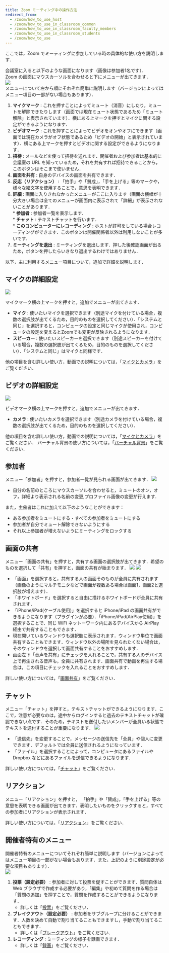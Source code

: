 ```yaml
---
title: Zoom ミーティング中の操作方法
redirect_from:
  - /zoom/how_to_use_host
  - /zoom/how_to_use_in_classroom_common
  - /zoom/how_to_use_in_classroom_faculty_members
  - /zoom/how_to_use_in_classroom_students
  - /zoom/how_to_use
---
```


ここでは，Zoom でミーティングに参加している時の具体的な使い方を説明します．  


会議室に入ると以下のような画面になります（画像は参加者1名です）．  
Zoom の画面にマウスカーソルを合わせると下にメニューが出てきます．  
  ![](zoom_main_numbering.png)  
メニューについて左から順にそれぞれ簡単に説明します（バージョンによってはメニュー項目の一部がない場合もあります）．
  1. **マイクマーク** : これを押すことによってミュート（消音）にしたり，ミュートを解除できたりします（画面では現在ミュート状態であるため「ミュート解除」と表示されています）．横にある上マークを押すとマイクに関する設定ができるようになります．
  1. **ビデオマーク** : これを押すことによってビデオをオンやオフにできます（画面では現在カメラがオフ状態であるため「ビデオの開始」と表示されています）．横にある上マークを押すとビデオに関する設定ができるようになります．
  1. **招待** : メールなどを使って招待を送れます．開催者および参加者は基本的に会議室の URL を知っているため，それを共有すれば招待できることから，このボタンはそこまで使いません．
  1. **画面を共有** : 自身のデバイスの画面を共有できます．
  1. **反応（リアクション）** : 「拍手」や「賛成」，「手を上げる」等のマークや，様々な絵文字を使用することで，意思を表明できます．
  1. **詳細** : 画面に入りきれなかったメニューがここに入ります（画面の横幅が十分大きい場合は全てのメニューが画面内に表示されて「詳細」が表示されないことがあります．  
    * **参加者** : 参加者一覧を表示します．  
    * **チャット** : テキストチャットを行います．  
    * **このコンピューターにレコーディング** : ホストが許可をしている場合レコーディングができます．このボタンは開催関係者以外は利用しないことが多いです．  
  1. **ミーティングを退出** : ミーティングを退出します．押した後確認画面が出るため，ボタンを押したらいきなり退出するわけではありません．
  
  
以下，主に利用するメニュー項目について，追加で詳細を説明します．

## マイクの詳細設定
  
  ![](zoom_main_mic_speaker.png)
  
マイクマーク横の上マークを押すと，追加でメニューが出てきます．
  * **マイク** : 使いたいマイクを選択できます（別途マイクを付けている場合，複数の選択肢が出てくるため，目的のものを選択してください）．「システムと同じ」を選択すると，コンピュータの設定と同じマイクが使用され，コンピュータの設定を変えるとZoomでも変更が反映されるようになります．
  * **スピーカー** : 使いたいスピーカーを選択できます（別途スピーカーを付けている場合，複数の選択肢が出てくるため，目的のものを選択してください）．「システムと同じ」はマイクと同様です．

他の項目を含む詳しい使い方，動画での説明については，「[マイクとカメラ](mic_cam/)」をご覧ください．
  
## ビデオの詳細設定
  
  ![](zoom_main_camera.png)
  
ビデオマーク横の上マークを押すと，追加でメニューが出てきます．
  * **カメラ** : 使いたいカメラを選択できます（別途カメラを付けている場合，複数の選択肢が出てくるため，目的のものを選択してください）．
  
他の項目を含む詳しい使い方，動画での説明については，「[マイクとカメラ](mic_cam/)」をご覧ください．
バーチャル背景の使い方については，「[バーチャル背景](mic_cam/virtual_background/)」をご覧ください．
  
## 参加者
  
メニュー「参加者」を押すと，参加者一覧が見られる画面が出てきます．
  ![](zoom_main_member.png)  
  
  * 自分の名前のところにマウスカーソルを合わせると，ミュートのオン，オフ，詳細より表示される名前の変更,プロファイル画像の変更が行えます.
  
また，主催者はこれに加えて以下のようなことができます：
  * ある参加者をミュートにする・すべての参加者をミュートにする
  * 参加者が自分でミュート解除できないようにする
  * それ以上参加者が増えないようにミーティングをロックする

<!-- 詳しくは，「[参加者タブ](participants/)」をご覧ください． -->
  
## 画面の共有
  
メニュー「画面の共有」を押すと，共有する画面の選択肢が出てきます．希望のものを選択して「共有」を押すと，画面の共有が始まります．
  ![](zoom_main_share_focus.png)
  ![](zoom_main_share.png)
  
  * 「画面」を選択すると，共有する人の画面そのものが全員に共有されます（画像のようにマルチモニタなどで画面が複数ある場合は画面1，画面2と選択肢が増えます）．
  * 「ホワイトボード」を選択すると自由に描けるホワイトボードが全員に共有されます．
  * 「iPhone/iPad(ケーブル使用)」を選択すると iPhone/iPad の画面共有ができるようになります（プラグインが必要）．「iPhone/iPad(AirPlay使用)」を選択することで、同じ WiFi ネットーワーク内にあるデバイスから AirPlay 経由で共有することもできます．
  * 現在開いているウィンドウも選択肢に表示されます．ウィンドウ単位で画面共有することもできます．ウィンドウ以外の場所を見られたくない場合は，そのウィンドウを選択して画面共有することをおすすめします．
  * 画面左下「音声を共有」にチェックを入れることで，共有する人のデバイス上で再生される音声も，全員に共有されます．画面共有で動画を再生する場合は，この項目にチェックを入れることをおすすめします．
  
詳しい使い方については，「[画面共有](screen_sharing/)」をご覧ください．
  
## チャット
  
メニュー「チャット」を押すと，テキストチャットができるようになります．ここで，注意が必要なのは，途中からログインすると過去のテキストチャットが確認できない点です．そのため，テキストを送付したいメンバーが全員いる状態でテキストを送付することが重要になります．
  ![](zoom_main_chat.png)  
  
  * 「送信先」を変更することで，メッセージの送信先を「全員」や個人に変更できます．デフォルトでは全員に送信されるようになっています．
  * 「ファイル」を選択することによって，コンピュータにあるファイルや Dropbox などにあるファイルを送信できるようになります．

詳しい使い方については，「[チャット](chat/)」をご覧ください．

## リアクション

メニュー「リアクション」を押すと， 「拍手」や「賛成」，「手を上げる」等の意思を表明できる画面が出てきます．表明したいものをクリックすると，すべての参加者にリアクションが表示されます．

詳しい使い方については，「[リアクション](reaction/)」をご覧ください．

## 開催者特有のメニュー

開催者特有のメニューについてそれぞれ簡単に説明します（バージョンによってはメニュー項目の一部がない場合もあります．また，上記のように別途設定が必要な項目もあります）．    
  ![](zoom_host_main_menu.png)  
  
  1. **投票（設定必要）** : 参加者に対して投票を促すことができます．質問自体は Web ブラウザで作成する必要があり，「編集」や初めて質問を作る場合は「質問の追加」を押すことで，質問を作成することができるようになります．
     * 詳しくは「[投票](poll/)」をご覧ください．
  1. **ブレイクアウト（設定必要）** : 参加者をサブグループに分けることができます．人数を決めて自動で割り当てることもできますし，手動で割り当てることもできます．
     * 詳しくは「[ブレークアウト](breakout/)」をご覧ください．
  1. **レコーディング** : ミーティングの様子を録画できます．
     * 詳しくは「[録画](recording/)」をご覧ください．
